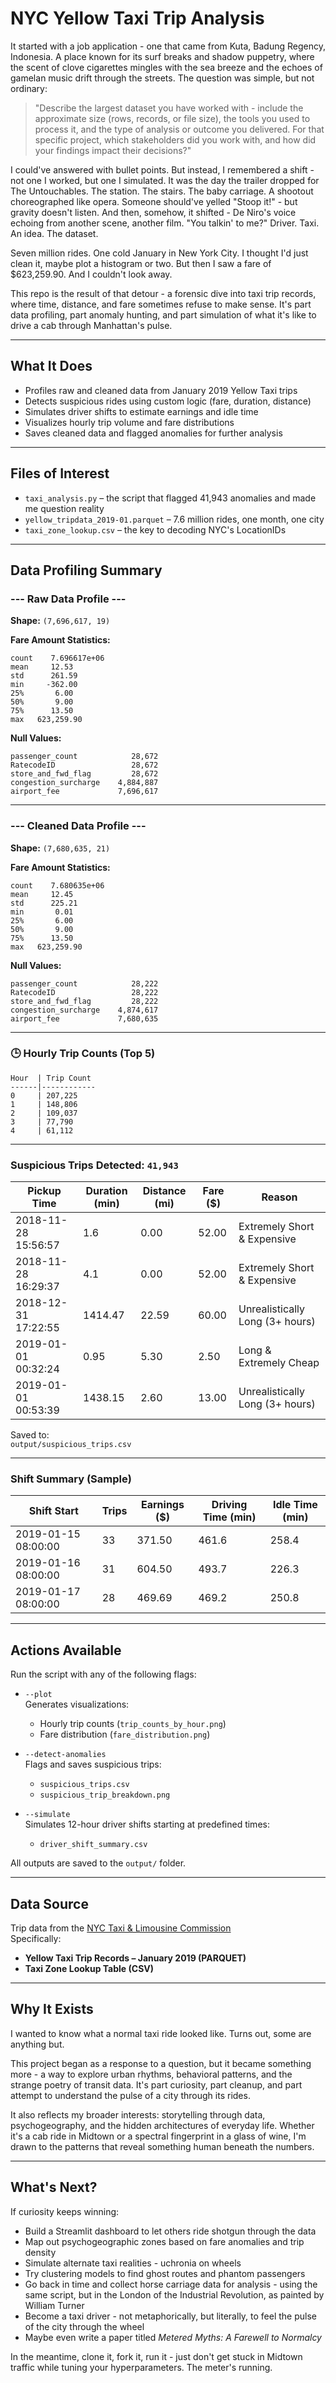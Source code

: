 # NYC Yellow Taxi Trip Analysis

It started with a job application - one that came from Kuta, Badung Regency, Indonesia. A place known for its surf breaks and shadow puppetry, where the scent of clove cigarettes mingles with the sea breeze and the echoes of gamelan music drift through the streets. The question was simple, but not ordinary:

> "Describe the largest dataset you have worked with - include the approximate size (rows, records, or file size), the tools you used to process it, and the type of analysis or outcome you delivered. For that specific project, which stakeholders did you work with, and how did your findings impact their decisions?"

I could've answered with bullet points. But instead, I remembered a shift - not one I worked, but one I simulated. It was the day the trailer dropped for The Untouchables. The station. The stairs. The baby carriage. A shootout choreographed like opera. Someone should've yelled "Stoop it!" - but gravity doesn't listen. And then, somehow, it shifted - De Niro's voice echoing from another scene, another film. "You talkin' to me?" Driver. Taxi. An idea. The dataset.

Seven million rides. One cold January in New York City. I thought I'd just clean it, maybe plot a histogram or two. But then I saw a fare of $623,259.90. And I couldn't look away.

This repo is the result of that detour - a forensic dive into taxi trip records, where time, distance, and fare sometimes refuse to make sense. It's part data profiling, part anomaly hunting, and part simulation of what it's like to drive a cab through Manhattan's pulse.

---

## What It Does

- Profiles raw and cleaned data from January 2019 Yellow Taxi trips  
- Detects suspicious rides using custom logic (fare, duration, distance)  
- Simulates driver shifts to estimate earnings and idle time  
- Visualizes hourly trip volume and fare distributions  
- Saves cleaned data and flagged anomalies for further analysis

---

## Files of Interest

- `taxi_analysis.py` – the script that flagged 41,943 anomalies and made me question reality  
- `yellow_tripdata_2019-01.parquet` – 7.6 million rides, one month, one city  
- `taxi_zone_lookup.csv` – the key to decoding NYC's LocationIDs

---

## Data Profiling Summary

### --- Raw Data Profile ---
**Shape:** `(7,696,617, 19)`

**Fare Amount Statistics:**
```
count    7.696617e+06
mean     12.53
std      261.59
min     -362.00
25%       6.00
50%       9.00
75%      13.50
max   623,259.90
```

**Null Values:**
```
passenger_count            28,672
RatecodeID                 28,672
store_and_fwd_flag         28,672
congestion_surcharge    4,884,887
airport_fee             7,696,617
```

---

### --- Cleaned Data Profile ---
**Shape:** `(7,680,635, 21)`

**Fare Amount Statistics:**
```
count    7.680635e+06
mean     12.45
std      225.21
min       0.01
25%       6.00
50%       9.00
75%      13.50
max   623,259.90
```

**Null Values:**
```
passenger_count            28,222
RatecodeID                 28,222
store_and_fwd_flag         28,222
congestion_surcharge    4,874,617
airport_fee             7,680,635
```

---

### 🕒 Hourly Trip Counts (Top 5)
```
Hour  | Trip Count
------|------------
0     | 207,225
1     | 148,806
2     | 109,037
3     | 77,790
4     | 61,112
```

---

### Suspicious Trips Detected: `41,943`
| Pickup Time           | Duration (min) | Distance (mi) | Fare ($) | Reason                            |
|-----------------------|----------------|----------------|----------|-----------------------------------|
| 2018-11-28 15:56:57   | 1.6            | 0.00           | 52.00    | Extremely Short & Expensive       |
| 2018-11-28 16:29:37   | 4.1            | 0.00           | 52.00    | Extremely Short & Expensive       |
| 2018-12-31 17:22:55   | 1414.47        | 22.59          | 60.00    | Unrealistically Long (3+ hours)   |
| 2019-01-01 00:32:24   | 0.95           | 5.30           | 2.50     | Long & Extremely Cheap            |
| 2019-01-01 00:53:39   | 1438.15        | 2.60           | 13.00    | Unrealistically Long (3+ hours)   |

Saved to:  
`output/suspicious_trips.csv`

---

### Shift Summary (Sample)
| Shift Start         | Trips | Earnings ($) | Driving Time (min) | Idle Time (min) |
|---------------------|-------|---------------|---------------------|------------------|
| 2019-01-15 08:00:00 | 33    | 371.50        | 461.6               | 258.4            |
| 2019-01-16 08:00:00 | 31    | 604.50        | 493.7               | 226.3            |
| 2019-01-17 08:00:00 | 28    | 469.69        | 469.2               | 250.8            |

---

## Actions Available

Run the script with any of the following flags:

- `--plot`  
  Generates visualizations:
  - Hourly trip counts (`trip_counts_by_hour.png`)
  - Fare distribution (`fare_distribution.png`)

- `--detect-anomalies`  
  Flags and saves suspicious trips:
  - `suspicious_trips.csv`
  - `suspicious_trip_breakdown.png`

- `--simulate`  
  Simulates 12-hour driver shifts starting at predefined times:
  - `driver_shift_summary.csv`

All outputs are saved to the `output/` folder.

---

## Data Source

Trip data from the [NYC Taxi & Limousine Commission](https://www.nyc.gov/site/tlc/about/tlc-trip-record-data.page)  
Specifically:  
- **Yellow Taxi Trip Records – January 2019 (PARQUET)**  
- **Taxi Zone Lookup Table (CSV)**

---

## Why It Exists

I wanted to know what a normal taxi ride looked like. Turns out, some are anything but.

This project began as a response to a question, but it became something more - a way to explore urban rhythms, behavioral patterns, and the strange poetry of transit data. It's part curiosity, part cleanup, and part attempt to understand the pulse of a city through its rides.

It also reflects my broader interests: storytelling through data, psychogeography, and the hidden architectures of everyday life. Whether it's a cab ride in Midtown or a spectral fingerprint in a glass of wine, I'm drawn to the patterns that reveal something human beneath the numbers.

---

## What's Next?

If curiosity keeps winning:

- Build a Streamlit dashboard to let others ride shotgun through the data  
- Map out psychogeographic zones based on fare anomalies and trip density  
- Simulate alternate taxi realities - uchronia on wheels  
- Try clustering models to find ghost routes and phantom passengers  
- Go back in time and collect horse carriage data for analysis - using the same script, but in the London of the Industrial Revolution, as painted by William Turner  
- Become a taxi driver - not metaphorically, but literally, to feel the pulse of the city through the wheel  
- Maybe even write a paper titled *Metered Myths: A Farewell to Normalcy*

In the meantime, clone it, fork it, run it - just don't get stuck in Midtown traffic while tuning your hyperparameters. The meter's running.
